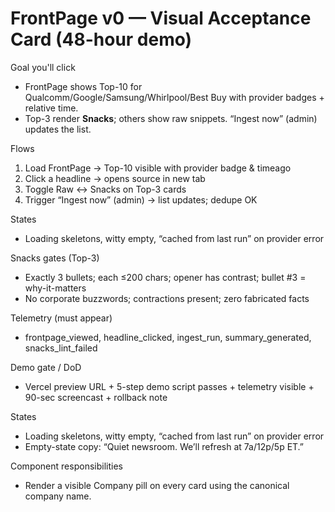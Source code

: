 # FrontPage v0 — Visual Acceptance Card (48-hour demo)

Goal you'll click
- FrontPage shows Top-10 for Qualcomm/Google/Samsung/Whirlpool/Best Buy with provider badges + relative time.
- Top-3 render **Snacks**; others show raw snippets. “Ingest now” (admin) updates the list.

Flows
1) Load FrontPage → Top-10 visible with provider badge & timeago
2) Click a headline → opens source in new tab
3) Toggle Raw ↔ Snacks on Top-3 cards
4) Trigger “Ingest now” (admin) → list updates; dedupe OK

States
- Loading skeletons, witty empty, “cached from last run” on provider error

Snacks gates (Top-3)
- Exactly 3 bullets; each ≤200 chars; opener has contrast; bullet #3 = why-it-matters
- No corporate buzzwords; contractions present; zero fabricated facts

Telemetry (must appear)
- frontpage_viewed, headline_clicked, ingest_run, summary_generated, snacks_lint_failed

Demo gate / DoD
- Vercel preview URL + 5-step demo script passes + telemetry visible + 90-sec screencast + rollback note

States
- Loading skeletons, witty empty, “cached from last run” on provider error
- Empty-state copy: “Quiet newsroom. We’ll refresh at 7a/12p/5p ET.”

Component responsibilities
- Render a visible Company pill on every card using the canonical company name.